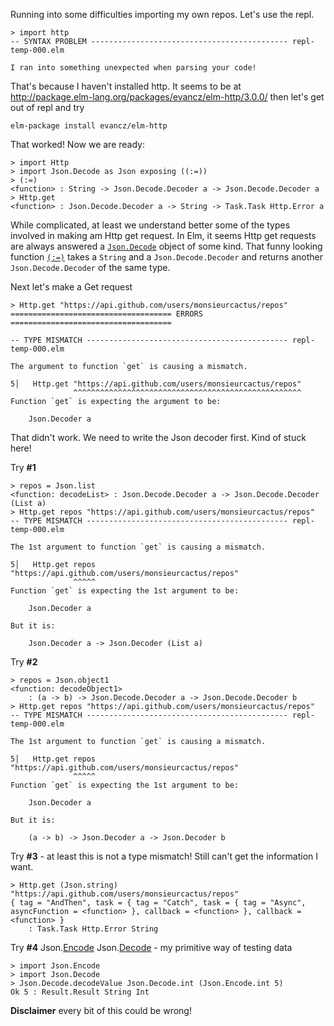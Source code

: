Running into some difficulties importing my own repos.  Let's use the repl.

    > import http
    -- SYNTAX PROBLEM -------------------------------------------- repl-temp-000.elm

    I ran into something unexpected when parsing your code!

That's because I haven't installed http.  It seems to be at http://package.elm-lang.org/packages/evancz/elm-http/3.0.0/ then let's get
out of repl and try

    elm-package install evancz/elm-http
    
That worked!  Now we are ready:

    > import Http
    > import Json.Decode as Json exposing ((:=))
    > (:=)
    <function> : String -> Json.Decode.Decoder a -> Json.Decode.Decoder a
    > Http.get
    <function> : Json.Decode.Decoder a -> String -> Task.Task Http.Error a
    
While complicated, at least we understand better some of the types involved in making am Http get request.  In Elm, 
it seems Http get requests are always answered a [`Json.Decode`](http://package.elm-lang.org/packages/elm-lang/core/1.0.0/Json-Decode)
object of some kind.  That funny looking function [`(:=)`](http://package.elm-lang.org/packages/elm-lang/core/1.0.0/Json-Decode#:=) 
takes a `String` and a `Json.Decode.Decoder` and returns another `Json.Decode.Decoder` of the same type.

Next let's make a Get request

    > Http.get "https://api.github.com/users/monsieurcactus/repos"
    ==================================== ERRORS ====================================
    
    -- TYPE MISMATCH --------------------------------------------- repl-temp-000.elm
    
    The argument to function `get` is causing a mismatch.
    
    5│   Http.get "https://api.github.com/users/monsieurcactus/repos"
                  ^^^^^^^^^^^^^^^^^^^^^^^^^^^^^^^^^^^^^^^^^^^^^^^^^^^
    Function `get` is expecting the argument to be:
    
        Json.Decoder a
        
That didn't work.  We need to write the Json decoder first.  Kind of stuck here!

Try **#1**
    
    > repos = Json.list
    <function: decodeList> : Json.Decode.Decoder a -> Json.Decode.Decoder (List a)
    > Http.get repos "https://api.github.com/users/monsieurcactus/repos"
    -- TYPE MISMATCH --------------------------------------------- repl-temp-000.elm
    
    The 1st argument to function `get` is causing a mismatch.
    
    5│   Http.get repos "https://api.github.com/users/monsieurcactus/repos"
                  ^^^^^
    Function `get` is expecting the 1st argument to be:
    
        Json.Decoder a
    
    But it is:
    
        Json.Decoder a -> Json.Decoder (List a)

Try **#2**    
    
    > repos = Json.object1
    <function: decodeObject1>
        : (a -> b) -> Json.Decode.Decoder a -> Json.Decode.Decoder b
    > Http.get repos "https://api.github.com/users/monsieurcactus/repos"
    -- TYPE MISMATCH --------------------------------------------- repl-temp-000.elm
    
    The 1st argument to function `get` is causing a mismatch.
    
    5│   Http.get repos "https://api.github.com/users/monsieurcactus/repos"
                  ^^^^^
    Function `get` is expecting the 1st argument to be:
    
        Json.Decoder a
    
    But it is:
    
        (a -> b) -> Json.Decoder a -> Json.Decoder b

Try **#3** - at least this is not a type mismatch!  Still can't get the information I want.
    
    > Http.get (Json.string) "https://api.github.com/users/monsieurcactus/repos"
    { tag = "AndThen", task = { tag = "Catch", task = { tag = "Async", asyncFunction = <function> }, callback = <function> }, callback = <function> }
        : Task.Task Http.Error String
        
Try **#4** Json.[Encode](http://package.elm-lang.org/packages/elm-lang/core/1.0.0/Json-Encode) Json.[Decode](http://package.elm-lang.org/packages/elm-lang/core/1.0.0/Json-Decode) - my primitive way of testing data

    > import Json.Encode
    > import Json.Decode
    > Json.Decode.decodeValue Json.Decode.int (Json.Encode.int 5)
    Ok 5 : Result.Result String Int



**Disclaimer** every bit of this could be wrong!
